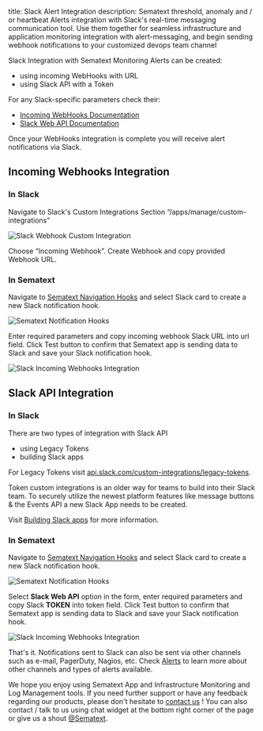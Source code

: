 title: Slack Alert Integration
description: Sematext threshold, anomaly and / or heartbeat Alerts integration with Slack's real-time messaging communication tool. Use them together for seamless infrastructure and application monitoring integration with alert-messaging, and begin sending webhook notifications to your customized devops team channel

Slack Integration with Sematext Monitoring Alerts can be created:

- using incoming WebHooks with URL
- using Slack API with a Token

For any Slack-specific parameters check their:

- [Incoming WebHooks Documentation](https://api.slack.com/incoming-webhooks)
- [Slack Web API Documentation](https://api.slack.com/web)

Once your WebHooks integration is complete you will receive alert notifications via Slack.

## Incoming Webhooks Integration

### In Slack

Navigate to Slack's Custom Integrations Section “/apps/manage/custom-integrations”

![Slack Webhook Custom Integration](https://sematext.com/docs/images/integrations/slack-integration-webhook.png  "Slack Webhook Custom Integration")

Choose “Incoming Webhook”. Create Webhook and copy provided Webhook URL.

### In Sematext

Navigate to [Sematext Navigation Hooks](https://apps.sematext.com/ui/webhook-create) and select Slack card to create a new Slack notification hook.

![Sematext Notification Hooks](https://sematext.com/docs/images/integrations/sematext-notification-hooks.png  "Sematext Notification Hook")


Enter required parameters and copy incoming webhook Slack URL into url field. Click Test button to confirm that Sematext app is sending data to Slack and save your Slack notification hook.


![Slack Incoming Webhooks Integration](https://sematext.com/docs/images/integrations/create-slack-integration.png  "Create Slack Incoming Webhooks Integration")

## Slack API Integration

### In Slack

There are two types of integration with Slack API

- using Legacy Tokens
- building Slack apps

For Legacy Tokens visit [api.slack.com/custom-integrations/legacy-tokens](https://api.slack.com/custom-integrations/legacy-tokens).

Token custom integrations is an older way for teams to build into their Slack team. To securely utilize the newest platform features like message buttons & the Events API a new Slack App needs to be created.

Visit [Building Slack apps](https://api.slack.com/slack-apps) for more information.

### In Sematext

Navigate to [Sematext Navigation Hooks](https://apps.sematext.com/ui/webhook-create) and select Slack card to create a new Slack notification hook.

![Sematext Notification Hooks](https://sematext.com/docs/images/integrations/sematext-notification-hooks.png  "Sematext Notification Hook")

Select **Slack Web API** option in the form, enter required parameters and copy Slack **TOKEN** into token field. Click Test button to confirm that Sematext app is sending data to Slack and save your Slack notification hook.

![Slack Incoming Webhooks Integration](https://sematext.com/docs/images/integrations/slack-api-integration.png  "Slack API integration")

That's it. Notifications sent to Slack can also be sent via other channels such as e-mail, PagerDuty, Nagios, etc. Check [Alerts](/integration) to learn more about other channels and types of alerts available.  

We hope you enjoy using Sematext App and Infrastructure Monitoring and Log Management tools. If you need further support or have any feedback regarding our products, please don't hesitate to [contact us](mailto:support@sematext.com) ! You can also contact / talk to us using chat widget at the bottom right corner of the page or give us a shout [@Sematext](http://twitter.com/sematext).
